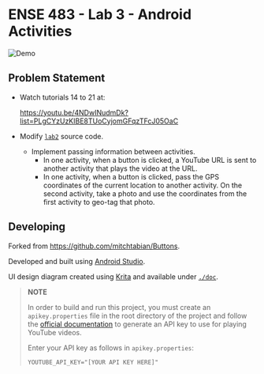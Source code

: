 # ENSE 483 - Lab 3 - Android Activities

![Demo](./assets/demo.gif)

## Problem Statement

- Watch tutorials 14 to 21 at:

  https://youtu.be/4NDwINudmDk?list=PLgCYzUzKIBE8TUoCyjomGFqzTFcJ05OaC

- Modify [`lab2`](../lab2) source code.
  - Implement passing information between activities.
    - In one activity, when a button is clicked, a YouTube URL is sent to
      another activity that plays the video at the URL.
    - In one activity, when a button is clicked, pass the GPS coordinates of the
      current location to another activity. On the second activity, take a photo
      and use the coordinates from the first activity to geo-tag that photo.

## Developing

Forked from https://github.com/mitchtabian/Buttons.

Developed and built using
[Android Studio](https://developer.android.com/studio).

UI design diagram created using [Krita](https://krita.org/) and available under
[`./doc`](./doc).

> **NOTE**
>
> In order to build and run this project, you must create an `apikey.properties`
> file in the root directory of the project and follow the
> [official documentation](https://developers.google.com/youtube/android/player/register)
> to generate an API key to use for playing YouTube videos.
>
> Enter your API key as follows in `apikey.properties`:
>
> ```shell
> YOUTUBE_API_KEY="[YOUR API KEY HERE]"
> ```
